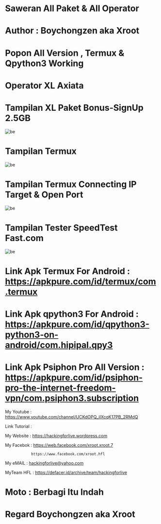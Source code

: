 # Saweran All Paket & All Operator

# Author : Boychongzen aka Xroot

# Popon All Version , Termux & Qpython3 Working

# Operator XL Axiata

# Tampilan XL Paket Bonus-SignUp 2.5GB
![be](https://raw.githubusercontent.com/boychongzen18/PsiphonPro-Scripts3/master/kipli.jpg)
# Tampilan Termux 
![be](https://raw.githubusercontent.com/boychongzen18/PsiphonPro-Scripts3/master/hfl.jpg)
# Tampilan Termux Connecting IP Target & Open Port
![be](https://raw.githubusercontent.com/boychongzen18/PsiphonPro-Scripts3/master/termux1.jpg)
# Tampilan Tester SpeedTest Fast.com
![be](https://raw.githubusercontent.com/boychongzen18/PsiphonPro-Scripts3/master/speed.jpg)
# Link Apk Termux For Android : https://apkpure.com/id/termux/com.termux

# Link Apk qpython3 For Android : https://apkpure.com/id/qpython3-python3-on-android/com.hipipal.qpy3

# Link Apk Psiphon Pro All Version : https://apkpure.com/id/psiphon-pro-the-internet-freedom-vpn/com.psiphon3.subscription

My Youtube    : https://www.youtube.com/channel/UCKdOPQ_iIXcqK17PB_2RMdQ

Link Tutorial : 


My Website    : https://hackingforlive.wordpress.com

My Facebok    : https://web.facebook.com/xroot.xroot.7

                https://www.facebook.com/xroot.hfl

My eMAIL      : hackingforlive@yahoo.com

MyTeam HFL    : https://defacer.id/archive/team/hackingforlive

# Moto : Berbagi Itu Indah

# Regard Boychongzen aka Xroot
